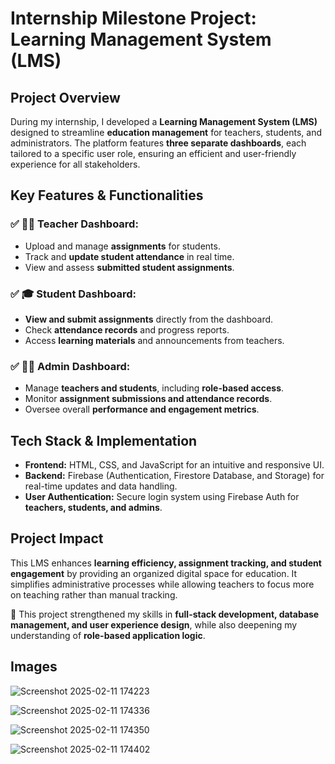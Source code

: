 # **Internship Milestone Project: Learning Management System (LMS)**  

## **Project Overview**  
During my internship, I developed a **Learning Management System (LMS)** designed to streamline **education management** for teachers, students, and administrators. The platform features **three separate dashboards**, each tailored to a specific user role, ensuring an efficient and user-friendly experience for all stakeholders.  

## **Key Features & Functionalities**  

### ✅ **👩‍🏫 Teacher Dashboard:**  
- Upload and manage **assignments** for students.  
- Track and **update student attendance** in real time.  
- View and assess **submitted student assignments**.  

### ✅ **🎓 Student Dashboard:**  
- **View and submit assignments** directly from the dashboard.  
- Check **attendance records** and progress reports.  
- Access **learning materials** and announcements from teachers.  

### ✅ **👨‍💼 Admin Dashboard:**  
- Manage **teachers and students**, including **role-based access**.  
- Monitor **assignment submissions and attendance records**.  
- Oversee overall **performance and engagement metrics**.  

## **Tech Stack & Implementation**  
- **Frontend:** HTML, CSS, and JavaScript for an intuitive and responsive UI.  
- **Backend:** Firebase (Authentication, Firestore Database, and Storage) for real-time updates and data handling.  
- **User Authentication:** Secure login system using Firebase Auth for **teachers, students, and admins**.  

## **Project Impact**  
This LMS enhances **learning efficiency, assignment tracking, and student engagement** by providing an organized digital space for education. It simplifies administrative processes while allowing teachers to focus more on teaching rather than manual tracking.  

🚀 This project strengthened my skills in **full-stack development, database management, and user experience design**, while also deepening my understanding of **role-based application logic**.  

## **Images**
![Screenshot 2025-02-11 174223](https://github.com/user-attachments/assets/84293fd2-6f4b-4b88-b84e-a62f0b88fd9a)

![Screenshot 2025-02-11 174336](https://github.com/user-attachments/assets/1d8065ec-fab4-4bd2-b7ce-4067516c58ab)

![Screenshot 2025-02-11 174350](https://github.com/user-attachments/assets/bb3b528f-b630-45f9-9c40-3f4f590b185a)

![Screenshot 2025-02-11 174402](https://github.com/user-attachments/assets/112a5f6e-05bd-4071-8829-8240ae5b1a61)
